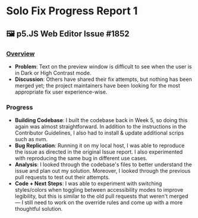 # Solo Fix Progress Report 1

## 🖼️ p5.JS Web Editor Issue #1852

### [Overview](https://github.com/processing/p5.js-web-editor/issues/1852)
- **Problem**: Text on the preview window is difficult to see when the user is in Dark or High Contrast mode.
- **Discussion**: Others have shared their fix attempts, but nothing has been merged yet; the project maintainers have been looking for the most appropriate fix user experience-wise.

### Progress
- **Building Codebase**: I built the codebase back in Week 5, so doing this again was almost straightforward. In addition to the instructions in the Contributor Guidelines, I also had to install & update additional scrips such as nvm.
- **Bug Replication**: Running it on my local host, I was able to reproduce the issue as directed in the original Issue report. I also experimented with reproducing the same bug in different use cases.
- **Analysis**: I looked through the codebase's files to better understand the issue and plan out my solution. Moreover, I looked through the previous pull requests to test out their attempts.
- **Code + Next Steps**: I was able to experiment with switching styles/colors when toggling between accessibility modes to improve legibility, but this is similar to the old pull requests that weren't merged — I still need to work on the override rules and come up with a more thoughtful solution.
